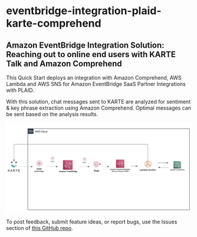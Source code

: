 # eventbridge-integration-plaid-karte-comprehend
## Amazon EventBridge Integration Solution: Reaching out to online end users with KARTE Talk and Amazon Comprehend

This Quick Start deploys an integration with Amazon Comprehend, AWS Lambda and AWS SNS for Amazon EventBridge SaaS Partner Integrations with PLAID. 

With this solution, chat messages sent to KARTE are analyzed for sentiment & key phrase extraction using Amazon Comprehend. Optimal messages can be sent based on the analysis results.

![Quick Start architecture for EventBridge Integration Solution for Amazon Comprehend](images/arch-eventbridge-integration-plaid-karte-comprehend.png)


To post feedback, submit feature ideas, or report bugs, use the Issues section of [this GitHub repo](https://github.com/aws-quickstart/eventbridge-integration-plaid-karte-comprehend).


